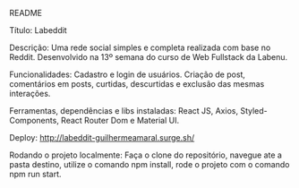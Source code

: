 README

Título: Labeddit

Descrição: Uma rede social simples e completa realizada com base no Reddit. Desenvolvido na 13º semana do curso de Web Fullstack da Labenu.

Funcionalidades: Cadastro e login de usuários. Criação de post, comentários em posts, curtidas, descurtidas e exclusão das mesmas interações. 

Ferramentas, dependências e libs instaladas: React JS, Axios, Styled-Components, React Router Dom e Material UI.

Deploy: http://labeddit-guilhermeamaral.surge.sh/

Rodando o projeto localmente: Faça o clone do repositório, navegue ate a pasta destino, utilize o comando npm install, rode o projeto com o comando npm run start.
